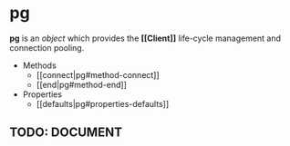 # pg
__pg__ is an _object_ which provides the __[[Client]]__ life-cycle management and connection pooling.

* Methods
  * [[connect|pg#method-connect]]
  * [[end|pg#method-end]]
* Properties
  * [[defaults|pg#properties-defaults]]

## TODO: DOCUMENT